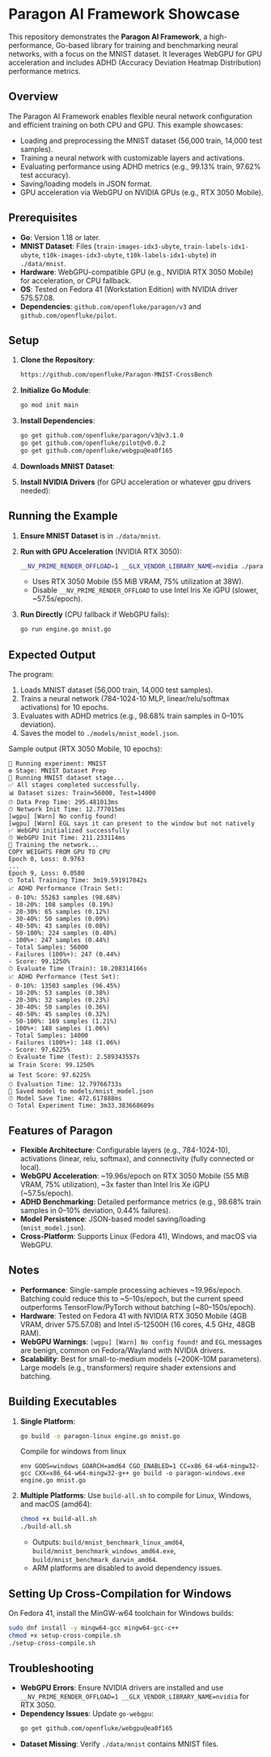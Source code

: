 # Paragon AI Framework Showcase

This repository demonstrates the **Paragon AI Framework**, a high-performance, Go-based library for training and benchmarking neural networks, with a focus on the MNIST dataset. It leverages WebGPU for GPU acceleration and includes ADHD (Accuracy Deviation Heatmap Distribution) performance metrics.

## Overview

The Paragon AI Framework enables flexible neural network configuration and efficient training on both CPU and GPU. This example showcases:

- Loading and preprocessing the MNIST dataset (56,000 train, 14,000 test samples).
- Training a neural network with customizable layers and activations.
- Evaluating performance using ADHD metrics (e.g., 99.13% train, 97.62% test accuracy).
- Saving/loading models in JSON format.
- GPU acceleration via WebGPU on NVIDIA GPUs (e.g., RTX 3050 Mobile).

## Prerequisites

- **Go**: Version 1.18 or later.
- **MNIST Dataset**: Files (`train-images-idx3-ubyte`, `train-labels-idx1-ubyte`, `t10k-images-idx3-ubyte`, `t10k-labels-idx1-ubyte`) in `./data/mnist`.
- **Hardware**: WebGPU-compatible GPU (e.g., NVIDIA RTX 3050 Mobile) for acceleration, or CPU fallback.
- **OS**: Tested on Fedora 41 (Workstation Edition) with NVIDIA driver 575.57.08.
- **Dependencies**: `github.com/openfluke/paragon/v3` and `github.com/openfluke/pilot`.

## Setup

1. **Clone the Repository**:

   ```bash
   https://github.com/openfluke/Paragon-MNIST-CrossBench
   ```

2. **Initialize Go Module**:

   ```bash
   go mod init main
   ```

3. **Install Dependencies**:

   ```bash
   go get github.com/openfluke/paragon/v3@v3.1.0
   go get github.com/openfluke/pilot@v0.0.2
   go get github.com/openfluke/webgpu@ea0f165
   ```

4. **Downloads MNIST Dataset**:

5. **Install NVIDIA Drivers** (for GPU acceleration or whatever gpu drivers needed):

## Running the Example

1. **Ensure MNIST Dataset** is in `./data/mnist`.
2. **Run with GPU Acceleration** (NVIDIA RTX 3050):

   ```bash
   __NV_PRIME_RENDER_OFFLOAD=1 __GLX_VENDOR_LIBRARY_NAME=nvidia ./paragon-linux
   ```

   - Uses RTX 3050 Mobile (55 MiB VRAM, 75% utilization at 38W).
   - Disable `__NV_PRIME_RENDER_OFFLOAD` to use Intel Iris Xe iGPU (slower, ~57.5s/epoch).

3. **Run Directly** (CPU fallback if WebGPU fails):
   ```bash
   go run engine.go mnist.go
   ```

## Expected Output

The program:

1. Loads MNIST dataset (56,000 train, 14,000 test samples).
2. Trains a neural network (784-1024-10 MLP, linear/relu/softmax activations) for 10 epochs.
3. Evaluates with ADHD metrics (e.g., 98.68% train samples in 0–10% deviation).
4. Saves the model to `./models/mnist_model.json`.

Sample output (RTX 3050 Mobile, 10 epochs):

```
🚀 Running experiment: MNIST
⚙ Stage: MNIST Dataset Prep
🔧 Running MNIST dataset stage...
✅ All stages completed successfully.
📊 Dataset sizes: Train=56000, Test=14000
⏱ Data Prep Time: 295.481013ms
⏱ Network Init Time: 12.777015ms
[wgpu] [Warn] No config found!
[wgpu] [Warn] EGL says it can present to the window but not natively
✅ WebGPU initialized successfully
⏱ WebGPU Init Time: 211.233114ms
🧠 Training the network...
COPY WEIGHTS FROM GPU TO CPU
Epoch 0, Loss: 0.9763
...
Epoch 9, Loss: 0.0580
⏱ Total Training Time: 3m19.591917042s
📈 ADHD Performance (Train Set):
- 0-10%: 55263 samples (98.68%)
- 10-20%: 108 samples (0.19%)
- 20-30%: 65 samples (0.12%)
- 30-40%: 50 samples (0.09%)
- 40-50%: 43 samples (0.08%)
- 50-100%: 224 samples (0.40%)
- 100%+: 247 samples (0.44%)
- Total Samples: 56000
- Failures (100%+): 247 (0.44%)
- Score: 99.1250%
⏱ Evaluate Time (Train): 10.208314166s
📈 ADHD Performance (Test Set):
- 0-10%: 13503 samples (96.45%)
- 10-20%: 53 samples (0.38%)
- 20-30%: 32 samples (0.23%)
- 30-40%: 50 samples (0.36%)
- 40-50%: 45 samples (0.32%)
- 50-100%: 169 samples (1.21%)
- 100%+: 148 samples (1.06%)
- Total Samples: 14000
- Failures (100%+): 148 (1.06%)
- Score: 97.6225%
⏱ Evaluate Time (Test): 2.589343557s
📊 Train Score: 99.1250%
📊 Test Score: 97.6225%
⏱ Evaluation Time: 12.79766733s
💾 Saved model to models/mnist_model.json
⏱ Model Save Time: 472.617888ms
⏱ Total Experiment Time: 3m33.383668609s
```

## Features of Paragon

- **Flexible Architecture**: Configurable layers (e.g., 784-1024-10), activations (linear, relu, softmax), and connectivity (fully connected or local).
- **WebGPU Acceleration**: ~19.96s/epoch on RTX 3050 Mobile (55 MiB VRAM, 75% utilization), ~3x faster than Intel Iris Xe iGPU (~57.5s/epoch).
- **ADHD Benchmarking**: Detailed performance metrics (e.g., 98.68% train samples in 0–10% deviation, 0.44% failures).
- **Model Persistence**: JSON-based model saving/loading (`mnist_model.json`).
- **Cross-Platform**: Supports Linux (Fedora 41), Windows, and macOS via WebGPU.

## Notes

- **Performance**: Single-sample processing achieves ~19.96s/epoch. Batching could reduce this to ~5–10s/epoch, but the current speed outperforms TensorFlow/PyTorch without batching (~80–150s/epoch).
- **Hardware**: Tested on Fedora 41 with NVIDIA RTX 3050 Mobile (4GB VRAM, driver 575.57.08) and Intel i5-12500H (16 cores, 4.5 GHz, 48GB RAM).
- **WebGPU Warnings**: `[wgpu] [Warn] No config found!` and `EGL` messages are benign, common on Fedora/Wayland with NVIDIA drivers.
- **Scalability**: Best for small-to-medium models (~200K–10M parameters). Large models (e.g., transformers) require shader extensions and batching.

## Building Executables

1. **Single Platform**:

   ```bash
   go build -o paragon-linux engine.go mnist.go
   ```

   Compile for windows from linux

   ```
   env GOOS=windows GOARCH=amd64 CGO_ENABLED=1 CC=x86_64-w64-mingw32-gcc CXX=x86_64-w64-mingw32-g++ go build -o paragon-windows.exe engine.go mnist.go
   ```

2. **Multiple Platforms**:
   Use `build-all.sh` to compile for Linux, Windows, and macOS (amd64):
   ```bash
   chmod +x build-all.sh
   ./build-all.sh
   ```
   - Outputs: `build/mnist_benchmark_linux_amd64`, `build/mnist_benchmark_windows_amd64.exe`, `build/mnist_benchmark_darwin_amd64`.
   - ARM platforms are disabled to avoid dependency issues.

## Setting Up Cross-Compilation for Windows

On Fedora 41, install the MinGW-w64 toolchain for Windows builds:

```bash
sudo dnf install -y mingw64-gcc mingw64-gcc-c++
chmod +x setup-cross-compile.sh
./setup-cross-compile.sh
```

## Troubleshooting

- **WebGPU Errors**: Ensure NVIDIA drivers are installed and use `__NV_PRIME_RENDER_OFFLOAD=1 __GLX_VENDOR_LIBRARY_NAME=nvidia` for RTX 3050.
- **Dependency Issues**: Update `go-webgpu`:
  ```bash
  go get github.com/openfluke/webgpu@ea0f165
  ```
- **Dataset Missing**: Verify `./data/mnist` contains MNIST files.
